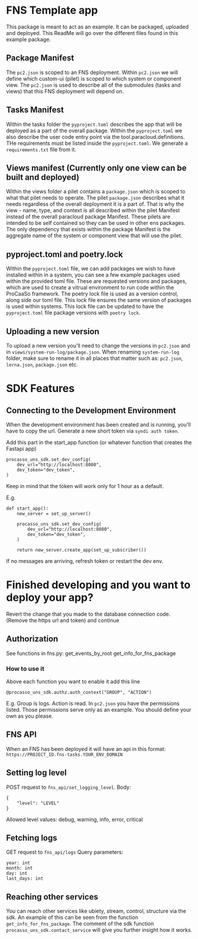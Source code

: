 # FNS Template app
This package is meant to act as an example. It can be packaged, uploaded and deployed.
This ReadMe will go over the different files found in this example package.

## Package Manifest
The `pc2.json` is scoped to an FNS deployment. Within `pc2.json` we will define which custom-ui (pilet) is scoped to which system or component view. The `pc2.json` is used to describe all of the submodules (tasks and views) that this FNS deployment will depend on. 

## Tasks Manifest
Within the tasks folder the `pyproject.toml` describes the app that will be deployed as a part of the overall package. Within the `pyproject.toml` we also describe the user code entry point via the tool.paracloud.definitions.
THe requirements must be listed inside the `pyproject.toml`. We generate a `requirements.txt` file from it.

## Views manifest (Currently only one view can be built and deployed)
Within the views folder a pilet contains a `package.json` which is scoped to what that pilet needs to operate. The pilet `package.json` describes what it needs regardless of the overall deployment it is a part of. That is why the view - name, type, and context is all described within the pilet Manifest instead of the overall paracloud package Manifest. These pilets are intended to be self contained so they can be used in other ens packages. The only dependency that exists within the package Manifest is the aggregate name of the system or component view that will use the pilet. 

## pyproject.toml and poetry.lock
Within the `pyproject.toml` file, we can add packages we wish to have installed within in a system, you can see a few example packages used within the provided toml file. These are requested versions and packages, which are used to create a vitrual environment to run code within the ProCaaSo framework. The poetry lock file is used as a version control, along side our toml file. This lock file ensures the same version of packages is used within systems. This lock file can be updated to have the `pyproject.toml` file package versions with `poetry lock`.

## Uploading a new version
To upload a new version you'll need to change the versions in `pc2.json` and in `views/system-run-log/package.json`.
When renaming `system-run-log` folder, make sure to rename it in all places that matter such as: `pc2.json`, `lerna.json`, `package.json` etc.


# SDK Features

## Connecting to the Development Environment

When the development environment has been created and is running, you'll have to copy the url.
Generate a new short token via `syndi auth token`. 

Add this part in the start_app function (or whatever function that creates the Fastapi app)

```
procasso_uns_sdk.set_dev_config(
    dev_url="http://localhost:8080",
    dev_token="dev_token",
)
```
Keep in mind that the token will work only for 1 hour as a default.

E.g.

```
def start_app():
    new_server = set_up_server()

    procasso_uns_sdk.set_dev_config(
        dev_url="http://localhost:8080",
        dev_token="dev_token",
    )

    return new_server.create_app(set_up_subscriber())
```

If no messages are arriving, refresh token or restart the dev env.

# Finished developing and you want to deploy your app?

Revert the change that you made to the database connection code.
(Remove the https url and token) and continue 

## Authorization
See functions in fns.py:
    get_events_by_root
    get_info_for_fns_package

### How to use it
Above each function you want to enable it add this line

```@procasso_uns_sdk.authz.auth_context("GROUP", "ACTION")```

E.g. Group is logs. Action is read.
In `pc2.json` you have the permissions listed.
Those permissions serve only as an example. You should define your own as you please.

## FNS API
When an FNS has been deployed it will have an api in this format:
`https://PROJECT_ID.fns-tasks.YOUR_ENV_DOMAIN`

## Setting log level
POST request to `fns_api/set_logging_level`.
Body:
```
{
    "level": "LEVEL"
}
```
Allowed level values: debug, warning, info, error, critical

## Fetching logs
GET request to `fns_api/logs`
Query parameters:
```
year: int
month: int
day: int
last_days: int
```

## Reaching other services
You can reach other services like ubiety, stream, control, structure via the sdk.
An example of this can be seen from the function `get_info_for_fns_package`.
The comment of the sdk function `procasso_uns_sdk.contact_service` will give you 
further insight how it works.
